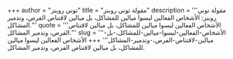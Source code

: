 +++
author = "توني روبنز"
title = "مقولة توني روبنز"
description = '''مقولة توني روبنز: الأشخاص الفعالين ليسوا ميالين للمشاكل، بل ميالين لاقتناص الفرص، وتدمير المشاكل.'''
quote = '''الأشخاص الفعالين ليسوا ميالين للمشاكل، بل ميالين لاقتناص الفرص، وتدمير المشاكل.'''
slug = '''الأشخاص-الفعالين-ليسوا-ميالين-للمشاكل،-بل-ميالين-لاقتناص-الفرص،-وتدمير-المشاكل'''
+++
الأشخاص الفعالين ليسوا ميالين للمشاكل، بل ميالين لاقتناص الفرص، وتدمير المشاكل.
